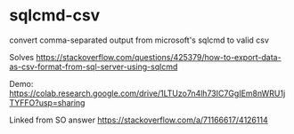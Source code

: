 # sqlcmd-csv
convert comma-separated output from microsoft's sqlcmd to valid csv

Solves https://stackoverflow.com/questions/425379/how-to-export-data-as-csv-format-from-sql-server-using-sqlcmd

Demo: https://colab.research.google.com/drive/1LTUzo7n4lh73IC7GgIEm8nWRU1jTYFFO?usp=sharing


Linked from SO answer https://stackoverflow.com/a/71166617/4126114
